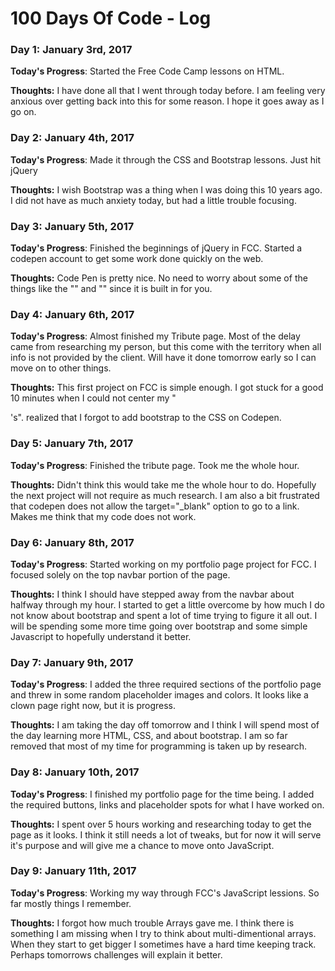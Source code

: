 # 100 Days Of Code - Log

### Day 1: January 3rd, 2017

**Today's Progress**: Started the Free Code Camp lessons on HTML.

**Thoughts:** I have done all that I went through today before. I am feeling very anxious over getting back into this for some reason. I hope it goes away as I go on.

### Day 2: January 4th, 2017

**Today's Progress**: Made it through the CSS and Bootstrap lessons. Just hit jQuery

**Thoughts:** I wish Bootstrap was a thing when I was doing this 10 years ago. I did not have as much anxiety today, but had a little trouble focusing. 

### Day 3: January 5th, 2017

**Today's Progress**: Finished the beginnings of jQuery in FCC. Started a codepen account to get some work done quickly on the web.

**Thoughts:** Code Pen is pretty nice. No need to worry about some of the things like the "<head>" and "<body>" since it is built in for you.

### Day 4: January 6th, 2017

**Today's Progress**: Almost finished my Tribute page. Most of the delay came from researching my person, but this come with the territory when all info is not provided by the client. Will have it done tomorrow early so I can move on to other things.

**Thoughts:** This first project on FCC is simple enough. I got stuck for a good 10 minutes when I could not center my "<div>'s". realized that I forgot to add bootstrap to the CSS on Codepen.

### Day 5: January 7th, 2017

**Today's Progress**: Finished the tribute page. Took me the whole hour.

**Thoughts:** Didn't think this would take me the whole hour to do. Hopefully the next project will not require as much research. I am also a bit frustrated that codepen does not allow the target="_blank" option to go to a link. Makes me think that my code does not work.

### Day 6: January 8th, 2017

**Today's Progress**: Started working on my portfolio page project for FCC. I focused solely on the top navbar portion of the page.

**Thoughts:** I think I should have stepped away from the navbar about halfway through my hour. I started to get a little overcome by how much I do not know about bootstrap and spent a lot of time trying to figure it all out. I will be spending some more time going over bootstrap and some simple Javascript to hopefully understand it better.

### Day 7: January 9th, 2017

**Today's Progress**: I added the three required sections of the portfolio page and threw in some random placeholder images and colors. It looks like a clown page right now, but it is progress.

**Thoughts:** I am taking the day off tomorrow and I think I will spend most of the day learning more HTML, CSS, and about bootstrap. I am so far removed that most of my time for programming is taken up by research.

### Day 8: January 10th, 2017

**Today's Progress**: I finished my portfolio page for the time being. I added the required buttons, links and placeholder spots for what I have worked on. 

**Thoughts:** I spent over 5 hours working and researching today to get the page as it looks. I think it still needs a lot of tweaks, but for now it will serve it's purpose and will give me a chance to move onto JavaScript.

### Day 9: January 11th, 2017

**Today's Progress**: Working my way through FCC's JavaScript lessions. So far mostly things I remember.

**Thoughts:** I forgot how much trouble Arrays gave me. I think there is something I am missing when I try to think about multi-dimentional arrays. When they start to get bigger I sometimes have a hard time keeping track. Perhaps tomorrows challenges will explain it better.
